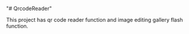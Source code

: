 "# QrcodeReader" 

This project has qr code reader function and image editing gallery flash function.
